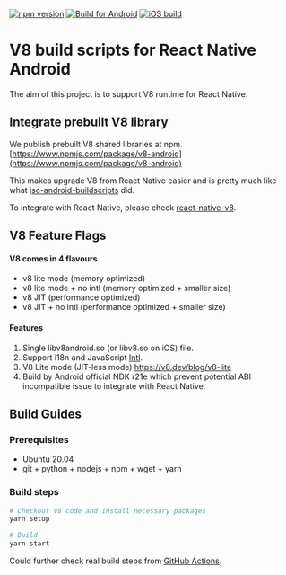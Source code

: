[![npm version](https://badge.fury.io/js/v8-android.svg)](https://badge.fury.io/js/v8-android)
[![Build for Android](https://github.com/Kudo/v8-android-buildscripts/actions/workflows/android.yml/badge.svg)](https://github.com/Kudo/v8-android-buildscripts/actions/workflows/android.yml)
[![iOS build](https://github.com/Kudo/v8-android-buildscripts/actions/workflows/ios.yml/badge.svg)](https://github.com/Kudo/v8-android-buildscripts/actions/workflows/ios.yml)

# V8 build scripts for React Native Android

The aim of this project is to support V8 runtime for React Native.

## Integrate prebuilt V8 library

We publish prebuilt V8 shared libraries at npm.
[https://www.npmjs.com/package/v8-android](https://www.npmjs.com/package/v8-android)

This makes upgrade V8 from React Native easier and is pretty much like what [jsc-android-buildscripts](https://github.com/react-native-community/jsc-android-buildscripts) did.

To integrate with React Native, please check [react-native-v8](https://github.com/Kudo/react-native-v8).


## V8 Feature Flags

#### V8 comes in 4 flavours
 - v8 lite mode (memory optimized)
 - v8 lite mode + no intl (memory optimized + smaller size)
 - v8 JIT (performance optimized)
 - v8 JIT + no intl (performance optimized + smaller size)

#### Features
1. Single libv8android.so (or libv8.so on iOS) file.
2. Support i18n and JavaScript [Intl](https://developer.mozilla.org/en-US/docs/Web/JavaScript/Reference/Global_Objects/Intl).
3. V8 Lite mode (JIT-less mode) https://v8.dev/blog/v8-lite
4. Build by Android official NDK r21e which prevent potential ABI incompatible issue to integrate with React Native.

## Build Guides

### Prerequisites

* Ubuntu 20.04
* git + python + nodejs + npm + wget + yarn

### Build steps

```sh
# Checkout V8 code and install necessary packages
yarn setup

# Build
yarn start
```

Could further check real build steps from [GitHub Actions](https://github.com/Kudo/v8-android-buildscripts/blob/master/.github/workflows/).

